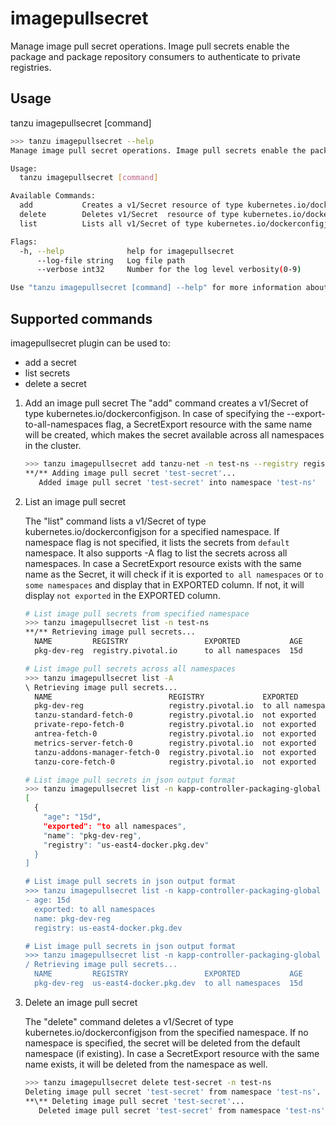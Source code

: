 # imagepullsecret

Manage image pull secret operations. Image pull secrets enable the package and package repository consumers to authenticate to private registries.

## Usage

tanzu imagepullsecret [command]

```sh
>>> tanzu imagepullsecret --help
Manage image pull secret operations. Image pull secrets enable the package and package repository consumers to authenticate to private registries.

Usage:
  tanzu imagepullsecret [command]

Available Commands:
  add           Creates a v1/Secret resource of type kubernetes.io/dockerconfigjson
  delete        Deletes v1/Secret  resource of type kubernetes.io/dockerconfigjson and the associated SecretExport from the cluster
  list          Lists all v1/Secret of type kubernetes.io/dockerconfigjson and checks for the associated SecretExport by the same name

Flags:
  -h, --help              help for imagepullsecret
      --log-file string   Log file path
      --verbose int32     Number for the log level verbosity(0-9)

Use "tanzu imagepullsecret [command] --help" for more information about a command.
```

## Supported commands

imagepullsecret plugin can be used to:

* add a secret
* list secrets
* delete a secret

1. Add an image pull secret
   The "add" command creates a v1/Secret of type kubernetes.io/dockerconfigjson.
   In case of specifying the --export-to-all-namespaces flag, a SecretExport resource with the same name will be created, which makes the secret available across all namespaces in the cluster.

   ```sh
   >>> tanzu imagepullsecret add tanzu-net -n test-ns --registry registry.pivotal.io --username test-user --password-file pass-file --export-to-all-namespaces
   **/** Adding image pull secret 'test-secret'...
      Added image pull secret 'test-secret' into namespace 'test-ns'
   ```

2. List an image pull secret

   The "list" command lists a v1/Secret of type kubernetes.io/dockerconfigjson for a specified namespace. If namespace flag is not specified, it lists the secrets from `default` namespace.
   It also supports -A flag to list the secrets across all namespaces.
   In case a SecretExport resource exists with the same name as the Secret, it will check if it is exported `to all namespaces` or `to some namespaces` and display that in EXPORTED column. If not, it will display `not exported` in the EXPORTED column.

   ```sh
   # List image pull secrets from specified namespace
   >>> tanzu imagepullsecret list -n test-ns
   **/** Retrieving image pull secrets...
     NAME         REGISTRY                 EXPORTED           AGE
     pkg-dev-reg  registry.pivotal.io      to all namespaces  15d

   # List image pull secrets across all namespaces
   >>> tanzu imagepullsecret list -A
   \ Retrieving image pull secrets...
     NAME                          REGISTRY             EXPORTED           AGE  NAMESPACE
     pkg-dev-reg                   registry.pivotal.io  to all namespaces  15d  test-ns
     tanzu-standard-fetch-0        registry.pivotal.io  not exported       15d  tanzu-package-repo-global
     private-repo-fetch-0          registry.pivotal.io  not exported       15d  test-ns
     antrea-fetch-0                registry.pivotal.io  not exported       15d  tkg-system
     metrics-server-fetch-0        registry.pivotal.io  not exported       15d  tkg-system
     tanzu-addons-manager-fetch-0  registry.pivotal.io  not exported       15d  tkg-system
     tanzu-core-fetch-0            registry.pivotal.io  not exported       15d  tkg-system

   # List image pull secrets in json output format
   >>> tanzu imagepullsecret list -n kapp-controller-packaging-global -o json
   [
     {
       "age": "15d",
       "exported": "to all namespaces",
       "name": "pkg-dev-reg",
       "registry": "us-east4-docker.pkg.dev"
     }
   ]

   # List image pull secrets in json output format
   >>> tanzu imagepullsecret list -n kapp-controller-packaging-global -o yaml
   - age: 15d
     exported: to all namespaces
     name: pkg-dev-reg
     registry: us-east4-docker.pkg.dev

   # List image pull secrets in json output format
   >>> tanzu imagepullsecret list -n kapp-controller-packaging-global -o table
   / Retrieving image pull secrets...
     NAME         REGISTRY                 EXPORTED           AGE
     pkg-dev-reg  us-east4-docker.pkg.dev  to all namespaces  15d
   ```

3. Delete an image pull secret

   The "delete" command deletes a v1/Secret of type kubernetes.io/dockerconfigjson from the specified namespace. If no namespace is specified, the secret will be deleted from the default namespace (if existing).
   In case a SecretExport resource with the same name exists, it will be deleted from the namespace as well.

   ```sh
   >>> tanzu imagepullsecret delete test-secret -n test-ns
   Deleting image pull secret 'test-secret' from namespace 'test-ns'. Are you sure? [y/N]: y
   **\** Deleting image pull secret 'test-secret'...
      Deleted image pull secret 'test-secret' from namespace 'test-ns'
   ```
